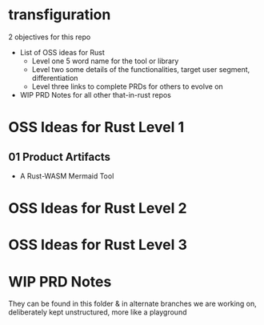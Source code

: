 
# transfiguration

2 objectives for this repo

- List of OSS ideas for Rust
  - Level one 5 word name for the tool or library
  - Level two some details of the functionalities, target user segment, differentiation
  - Level three links to complete PRDs for others to evolve on
- WIP PRD Notes for all other that-in-rust repos

# OSS Ideas for Rust Level 1

## 01 Product Artifacts

- A Rust-WASM Mermaid Tool


# OSS Ideas for Rust Level 2

# OSS Ideas for Rust Level 3


# WIP PRD Notes

They can be found in this folder & in alternate branches we are working on, deliberately kept unstructured, more like a playground

